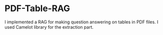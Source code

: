 # PDF-Table-RAG

I implemented a RAG for making question answering on tables in PDF files. I used Camelot library for the extraction part. 
